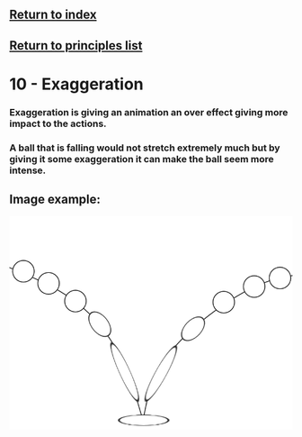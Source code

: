 ## <a href="../index">Return to index</a>

## <a href="principles">Return to principles list</a>


# 10 - Exaggeration

### Exaggeration is giving an animation an over effect giving more impact to the actions.
### A ball that is falling would not stretch extremely much but by giving it some exaggeration it can make the ball seem more intense.
### 

## Image example:
<img src="img/10.png" alt="">